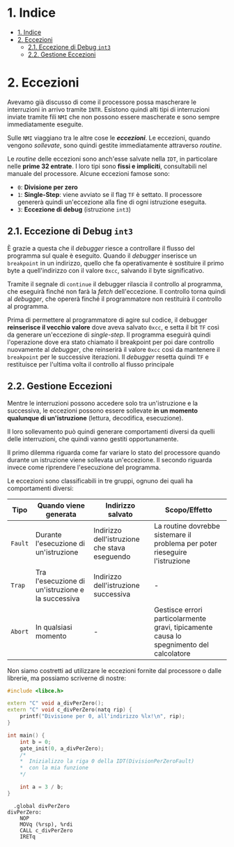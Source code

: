 # 1. Indice

- [1. Indice](#1-indice)
- [2. Eccezioni](#2-eccezioni)
  - [2.1. Eccezione di Debug `int3`](#21-eccezione-di-debug-int3)
  - [2.2. Gestione Eccezioni](#22-gestione-eccezioni)

<div class="stop"></div>

# 2. Eccezioni

Avevamo già discusso di come il processore possa mascherare le interruzioni in arrivo tramite `INTR`.
Esistono quindi alti tipi di interruzioni inviate tramite fili `NMI` che non possono essere mascherate e sono sempre immediatamente eseguite.

Sulle `NMI` viaggiano tra le altre cose le _**eccezioni**_.
Le eccezioni, quando vengono _sollevate_, sono quindi gestite immediatamente attraverso _routine_.

Le _routine_ delle eccezioni sono anch'esse salvate nella `IDT`, in particolare nelle **prime 32 entrate**. I loro tipi sono **fissi e impliciti**, consultabili nel manuale del processore.
Alcune eccezioni famose sono:
- `0`: **Divisione per zero**
- `1`: **Single-Step**: viene avviato se il flag `TF` è settato.
  Il processore genererà quindi un'eccezione alla fine di ogni istruzione eseguita.
- `3`: **Eccezione di debug** (istruzione `int3`)

## 2.1. Eccezione di Debug `int3`

È grazie a questa che il _debugger_ riesce a controllare il flusso del programma sul quale è eseguito.
Quando il _debugger_ inserisce un `breakpoint` in un indirizzo, quello che fa operativamente è sostituire il primo byte a quell'indirizzo con il valore `0xcc`, salvando il byte significativo.

Tramite il segnale di `continue` il debugger rilascia il controllo al programma, che eseguirà finché non farà la _fetch_ dell'eccezione.
Il controllo torna quindi al _debugger_, che opererà finché il programmatore non restituirà il controllo al programma.

Prima di permettere al programmatore di agire sul codice, il debugger **reinserisce il vecchio valore** dove aveva salvato `0xcc`, e setta il bit `TF` così da generare un'eccezione di _single-step_.
Il programma eseguirà quindi l'operazione dove era stato chiamato il breakpoint per poi dare controllo nuovamente al _debugger_, che reinserirà il valore `0xcc` così da mantenere il `breakpoint` per le successive iterazioni.
Il _debugger_ resetta quindi `TF` e restituisce per l'ultima volta il controllo al flusso principale

## 2.2. Gestione Eccezioni

Mentre le interruzioni possono accedere solo tra un'istruzione e la successiva, le eccezioni possono essere sollevate **in un momento qualunque di un'istruzione** (lettura, decodifica, esecuzione).

Il loro sollevamento può quindi generare comportamenti diversi da quelli delle interruzioni, che quindi vanno gestiti opportunamente.

Il primo dilemma riguarda come far variare lo stato del processore quando durante un istruzione viene sollevata un'eccezione.
Il secondo riguarda invece come riprendere l'esecuzione del programma.

Le eccezioni sono classificabili in tre gruppi, ognuno dei quali ha comportamenti diversi:
<div class="flexbox" markdown="1">

| Tipo    | Quando viene generata                             | Indirizzo salvato                             | Scopo/Effetto                                                                           |
| ------- | ------------------------------------------------- | --------------------------------------------- | --------------------------------------------------------------------------------------- |
| `Fault` | Durante l'esecuzione di un'istruzione             | Indirizzo dell'istruzione che stava eseguendo | La routine dovrebbe sistemare il problema per poter rieseguire l'istruzione             |
| `Trap`  | Tra l'esecuzione di un'istruzione e la successiva | Indirizzo dell'istruzione successiva          | -                                                                                       |
| `Abort` | In qualsiasi momento                              | -                                             | Gestisce errori particolarmente gravi, tipicamente causa lo spegnimento del calcolatore |

</div>

Non siamo costretti ad utilizzare le eccezioni fornite dal processore o dalle librerie, ma possiamo scriverne di nostre:
<div class="grid2">
<div class="top">

```cpp
#include <libce.h>

extern "C" void a_divPerZero();
extern "C" void c_divPerZero(natq rip) {
    printf("Divisione per 0, all'indirizzo %lx!\n", rip);
}

int main() {
    int b = 0;
    gate_init(0, a_divPerZero);
    /*
    *  Inizializzo la riga 0 della IDT(DivisionPerZeroFault)
    *  con la mia funzione
    */

    int a = 3 / b;
}
```
</div>
<div class="top">

```x86asm
  .global divPerZero
divPerZero:
    NOP
    MOVq (%rsp), %rdi
    CALL c_divPerZero
    IRETq

```
</div>
</div>

